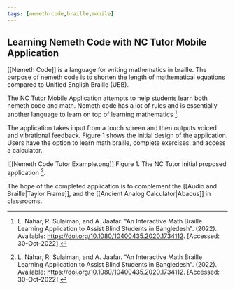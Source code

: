 ```yaml
---
tags: [nemeth-code,braille,mobile]
---
```


## Learning Nemeth Code with NC Tutor Mobile Application

[[Nemeth Code]] is a language for writing mathematics in braille. The purpose of nemeth code is to shorten the length of mathematical equations compared to Unified English Braille (UEB).

The NC Tutor Mobile Application attempts to help students learn both nemeth code and math. Nemeth code has a lot of rules and is essentially another language to learn on top of learning mathematics [^1].

The application takes input from a touch screen and then outputs voiced and vibrational feedback. Figure 1 shows the initial design of the application. Users have the option to learn math braille, complete exercises, and access a calculator.

![[Nemeth Code Tutor Example.png]]
Figure 1. The NC Tutor initial proposed application [^1].

The hope of the completed application is to complement the [[Audio and Braille|Taylor Frame]], and the [[Ancient Analog Calculator|Abacus]] in classrooms.

[^1]: L. Nahar, R. Sulaiman, and A. Jaafar. "An Interactive Math Braille Learning Application to Assist Blind Students in Bangledesh". (2022). Available: https://doi.org/10.1080/10400435.2020.1734112. \[Accessed: 30-Oct-2022\].